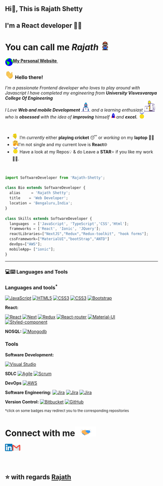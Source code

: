 ## Hi🙏, This is Rajath Shetty
## I'm a React developer  👨‍💻
# You can call me *Rajath*&nbsp;<img src="https://github.com/SatYu26/SatYu26/blob/master/Assets/Mario_Hello_Big.gif" width="30px" height="30px">

  <a href="https://rajathshetty.netlify.app/">
    <img align="left" alt="Rajath Shetty | Twitter" width="26px" height="26px" src="https://github.com/SatYu26/SatYu26/raw/master/Assets/Earth.gif" />
    <b>My Personal Website</b>
</a>
&nbsp;
</br>
<!-- 
    &nbsp; [![HitCount](http://hits.dwyl.com/SatYu26/SatYu26.svg)](http://hits.dwyl.com/SatYu26/SatYu26) 
-->

### <img src="https://github.com/SatYu26/SatYu26/blob/master/Assets/Hi.gif" height="29px" width="29px"> Hello there!&nbsp;


<p>
  <em>
    I'm a passionate Frontend developer who loves to play around with Javascript
    I have completed my engineering from  <b>University Visvesvaraya College Of Engineering</b> <br>
    I Love <b>Web and mobile Development</b> <img src="https://github.com/SatYu26/SatYu26/blob/master/Assets/Developer.gif" height="30px" width="30px"> and a learning enthusiast&nbsp;<img src="https://github.com/SatYu26/SatYu26/blob/master/Assets/Designer.gif" height="36px" width="36px">  who is <b>obsessed</b> 
    with the idea of <b>improving</b> himself <img src="https://github.com/SatYu26/SatYu26/blob/master/Assets/Rocket.gif" height="18px" width="18px">and 
    <b>excel.</b> <img src="https://github.com/SatYu26/SatYu26/blob/master/Assets/Medal.gif" width="20px"> <br>
  </em>  
</p>
<br>

- <img alt="GIF" src="https://github.com/SatYu26/SatYu26/blob/master/Assets/wave.gif" width="20vw" /> I’m *currently* either **playing cricket** 😴 or *working* on my **laptop** 👨‍💻
- <img alt="GIF" src="https://github.com/SatYu26/SatYu26/blob/master/Assets/hmm.gif" width="20vw" />I'm not single and my current love is **React**🌐
- <img alt="GIF" src="https://github.com/SatYu26/SatYu26/blob/master/Assets/Medal.gif" width="20vw" /> Have a look at my Repos💡 & do Leave a **STAR**⭐️ if you like my work👨‍💻.
<br>

```js
import SoftwareDeveloper from 'Rajath-Shetty';

class Bio extends SoftwareDeveloper {
  alias     = 'Rajath Shetty';
  title    = 'Web Developer';
  location = 'Bengaluru,India';
}

class Skills extends SoftwareDeveloper {
  languages  = ['JavaScript', 'TypeScript','CSS','Html'];
  frameworks = ['React', 'Ionic', 'JQuery'];
  reactLibraries=["NextJS","Redux","Redux-toolkit", "hook forms"];
  cssFramework=["MaterialUI","bootStrap","ANTD"]
  devOps=["AWS"];
  mobileApp= ["ionic"];
}
```

---
### 💻:keyboard: Languages and Tools 

### Languages and tools<sup>*</sup>

  [![JavaScript](https://img.shields.io/badge/-JavaScript-black?style=flat&logo=javascript&link=https://github.com/rajathshetty00)](https://github.com/rajathshetty00)
  [![HTML5](https://img.shields.io/badge/-HTML5-E34F26?style=flat&logo=html5&logoColor=white&link=https://github.com/rajathshetty00)](https://github.com/rajathshetty00) 
  [![CSS3](https://img.shields.io/badge/-CSS3-1572B6?style=flat&logo=css3&link=https://github.com/rajathshetty00)](https://github.com/rajathshetty00)
  [![CSS3](https://img.shields.io/badge/-SASS-2A3E59?style=flat&logo=sass&logoColor=white&link=https://github.com/rajathshetty00)](https://github.com/rajathshetty00) 
  [![Bootstrap](https://img.shields.io/badge/-Bootstrap-purple?style=flat&logo=bootstrap&link=https://github.com/rajathshetty00)](https://github.com/rajathshetty00) 
  
  **React:**
  
[![React](https://img.shields.io/badge/React-20232A?style=for-the-badge&logo=react&logoColor=61DAFB)](https://github.com/rajathshetty00)
[![Next](https://img.shields.io/badge/Next-000000?style=for-the-badge&logo=next&logoColor=white)](https://github.com/rajathshetty00)
   [![Redux](https://camo.githubusercontent.com/6908bc5919e46cd787b8e5117f092f5ed37da82e8bd602e6339060ea0fff722c/68747470733a2f2f696d672e736869656c64732e696f2f62616467652f52656475782d3539334438383f7374796c653d666f722d7468652d6261646765266c6f676f3d7265647578266c6f676f436f6c6f723d7768697465)](https://github.com/rajathshetty00)
   [![React-router](https://camo.githubusercontent.com/4f9d20f3a284d2f6634282f61f82a62e99ee9906537dc9859decfdc9efbb51ec/68747470733a2f2f696d672e736869656c64732e696f2f62616467652f52656163745f526f757465722d4341343234353f7374796c653d666f722d7468652d6261646765266c6f676f3d72656163742d726f75746572266c6f676f436f6c6f723d7768697465)](https://github.com/rajathshetty00)
   [![Material-UI]( https://img.shields.io/badge/Material--UI-0081CB?style=for-the-badge&logo=material-ui&logoColor=white)](https://github.com/rajathshetty00)
  [![Styled-component]( https://img.shields.io/badge/styled--components-DB7093?style=for-the-badge&logo=styled-components&logoColor=white)](https://github.com/rajathshetty00)
   
   
  **NOSQL:**
  [![Mongodb](https://img.shields.io/badge/MongoDB-4EA94B?style=for-the-badge&logo=mongodb&logoColor=white)](https://github.com/narendram224)
  

### Tools

**Software Development:**

[![Visual Studio](https://img.shields.io/badge/-007ACC?style=flat&logo=Visual-Studio-Code&logoColor=white&link=https://github.com/Quananhle "Visual Studio")](https://github.com/rajathshetty00)






**SDLC**
[![Agile](https://img.shields.io/badge/Agile-blue?style=flat&logo=Agile&logoColor=white&link=https://github.com/Quananhle "Agile")](https://github.com/rajathshetty00) [![Scrum](https://img.shields.io/badge/Scrum-green?style=flat&logo=Scrum&logoColor=white&link=https://github.com/Quananhle "Scrum")](https://github.com/rajathshetty00) 

**DevOps**
[![AWS](https://img.shields.io/badge/Amazon_AWS-232F3E?style=for-the-badge&logo=amazon-aws&logoColor=white)](https://github.com/rajathshetty00) 


**Software Engineering:**
[![Jira](https://img.shields.io/badge/-Jira-0052CC?style=flat&logo=jira&logoColor=white&link=https://github.com/rajathshetty00)](https://github.com/rajathshetty00)
[![Jira](https://img.shields.io/badge/-Confluence-0052CC?style=flat&logo=confluence&logoColor=white&link=https://github.com/rajathshetty00)](https://github.com/rajathshetty00)
[![Jira](https://img.shields.io/badge/-Asana-orange?style=flat&logo=asana&logoColor=white&link=https://github.com/rajathshetty00)](https://github.com/rajathshetty00)


**Version Control:**
[![Bitbucket](https://img.shields.io/badge/-Bitbucket-blue?style=flat&logo=bitbucket&link=https://github.com/Quananhle)](https://github.com/rajathshetty00)
[![GitHub](https://img.shields.io/badge/-GitHub-181717?style=flat&logo=github&link=https://github.com/Quananhle)](https://github.com/rajathshetty00)

<sup>*click on some badges may redirect you to the corresponding repositories</sup>

# Connect with me<img src="https://github.com/SatYu26/SatYu26/blob/master/Assets/Handshake.gif" height="32px">

  <a href="https://www.linkedin.com/in/rajathshetty00/">
    <img align="left" alt="Rajath Shetty" | Linkedin" width="24px" src="https://github.com/SatYu26/SatYu26/blob/master/Assets/Linkedin.svg" />
  </a> &nbsp;&nbsp;
  <a href="mailto:rajathshetty00@gmail.com">
    <img align="left" alt="Rajath Shetty  | Gmail" width="26px" src="https://github.com/SatYu26/SatYu26/blob/master/Assets/Gmail.svg" />
  </a>


<br><br>



## ⭐️ with regards [Rajath](https://github.com/rajathshetty00)
